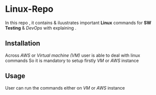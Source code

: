 # Linux-Repo

In this repo , it contains & iluustrates important  **Linux** commands for **SW Testing**  & *DevOps* with explaining .


## Installation 
Across *AWS* or *Virtual machine (VM)*  user is able to deal with linux commands
So it is mandatory to setup firstly *VM* or *AWS* instance   


## Usage
User can run the commands either  on *VM* or *AWS* instance 
